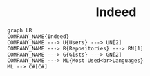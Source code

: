 <h1 align="center">Indeed</h1>

```mermaid
graph LR
COMPANY_NAME{Indeed}
COMPANY_NAME ---> U{Users} ---> UN[2]
COMPANY_NAME ---> R{Repositories} ---> RN[1]
COMPANY_NAME ---> G{Gists} ---> GN[2]
COMPANY_NAME ---> ML{Most Used<br>Languages}
ML --> C#[C#]
```
